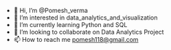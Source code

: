 - 👋 Hi, I’m @Pomesh_verma
- 👀 I’m interested in data_analytics_and_visualization
- 🌱 I’m currently learning Python and SQL
- 💞️ I’m looking to collaborate on Data Analytics Project
- 📫 How to reach me pomesh118@gmail.com 

<!---
Pomeshv/Pomeshv is a ✨ special ✨ repository because its `README.md` (this file) appears on your GitHub profile.
You can click the Preview link to take a look at your changes.
--->
